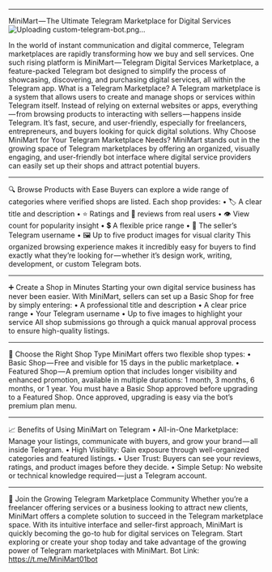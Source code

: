 ________________________________________
MiniMart — The Ultimate Telegram Marketplace for Digital Services
![Uploading custom-telegram-bot.png…]()

In the world of instant communication and digital commerce, Telegram marketplaces are rapidly transforming how we buy and sell services. One such rising platform is MiniMart — Telegram Digital Services Marketplace, a feature-packed Telegram bot designed to simplify the process of showcasing, discovering, and purchasing digital services, all within the Telegram app.
What is a Telegram Marketplace?
A Telegram marketplace is a system that allows users to create and manage shops or services within Telegram itself. Instead of relying on external websites or apps, everything — from browsing products to interacting with sellers — happens inside Telegram. It’s fast, secure, and user-friendly, especially for freelancers, entrepreneurs, and buyers looking for quick digital solutions.
Why Choose MiniMart for Your Telegram Marketplace Needs?
MiniMart stands out in the growing space of Telegram marketplaces by offering an organized, visually engaging, and user-friendly bot interface where digital service providers can easily set up their shops and attract potential buyers.
________________________________________
🔍 Browse Products with Ease
Buyers can explore a wide range of categories where verified shops are listed. Each shop provides:
•	🏷️ A clear title and description
•	⭐ Ratings and 💬 reviews from real users
•	👁️ View count for popularity insight
•	💲 A flexible price range
•	👤 The seller’s Telegram username
•	🖼️ Up to five product images for visual clarity
This organized browsing experience makes it incredibly easy for buyers to find exactly what they’re looking for — whether it’s design work, writing, development, or custom Telegram bots.
________________________________________
➕ Create a Shop in Minutes
Starting your own digital service business has never been easier. With MiniMart, sellers can set up a Basic Shop for free by simply entering:
•	A professional title and description
•	A clear price range
•	Your Telegram username
•	Up to five images to highlight your service
All shop submissions go through a quick manual approval process to ensure high-quality listings.
________________________________________
🏪 Choose the Right Shop Type
MiniMart offers two flexible shop types:
•	Basic Shop — Free and visible for 15 days in the public marketplace.
•	Featured Shop — A premium option that includes longer visibility and enhanced promotion, available in multiple durations: 1 month, 3 months, 6 months, or 1 year.
You must have a Basic Shop approved before upgrading to a Featured Shop. Once approved, upgrading is easy via the bot’s premium plan menu.
________________________________________
📈 Benefits of Using MiniMart on Telegram
•	All-in-One Marketplace: Manage your listings, communicate with buyers, and grow your brand — all inside Telegram.
•	High Visibility: Gain exposure through well-organized categories and featured listings.
•	User Trust: Buyers can see your reviews, ratings, and product images before they decide.
•	Simple Setup: No website or technical knowledge required — just a Telegram account.
________________________________________
🛒 Join the Growing Telegram Marketplace Community
Whether you’re a freelancer offering services or a business looking to attract new clients, MiniMart offers a complete solution to succeed in the Telegram marketplace space. With its intuitive interface and seller-first approach, MiniMart is quickly becoming the go-to hub for digital services on Telegram.
Start exploring or create your shop today and take advantage of the growing power of Telegram marketplaces with MiniMart.
Bot Link: https://t.me/MiniMart01bot

